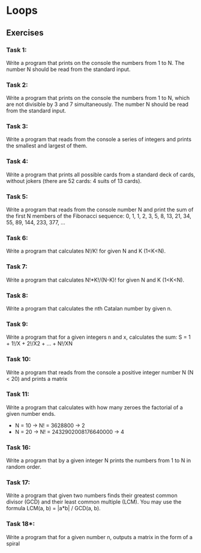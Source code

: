 # Loops

## Exercises

### Task 1:
Write a program that prints on the console the numbers from 1 to N. The number N should be read from the standard input.
### Task 2:
Write a program that prints on the console the numbers from 1 to N, which are not divisible by 3 and 7 simultaneously. The number N should be read from the standard input.
### Task 3:
Write a program that reads from the console a series of integers and prints the smallest and largest of them.
### Task 4:
Write a program that prints all possible cards from a standard deck of cards, without jokers (there are 52 cards: 4 suits of 13 cards).
### Task 5:
Write a program that reads from the console number N and print the sum of the first N members of the Fibonacci sequence: 0, 1, 1, 2, 3, 5, 8, 13, 21, 34, 55, 89, 144, 233, 377, …
### Task 6:
Write a program that calculates N!/K! for given N and K (1<K<N).
### Task 7:
Write a program that calculates N!*K!/(N-K)! for given N and K (1<K<N).
### Task 8:
Write a program that calculates the nth Catalan number by given n.
### Task 9:
Write a program that for a given integers n and x, calculates the sum: S = 1 + 1!/X + 2!/X2 + … + N!/XN
### Task 10:
Write a program that reads from the console a positive integer number N (N < 20) and prints a matrix 
### Task 11:
Write a program that calculates with how many zeroes the factorial of a given number ends.
* N = 10 -> N! = 3628800 -> 2
* N = 20 -> N! = 2432902008176640000 -> 4

### Task 16:
Write a program that by a given integer N prints the numbers from 1 to N in random order.
### Task 17:
Write a program that given two numbers finds their greatest common divisor (GCD) and their least common multiple (LCM). You may use the formula LCM(a, b) = |a*b| / GCD(a, b).
### Task 18*:
Write a program that for a given number n, outputs a matrix in the form of a spiral

